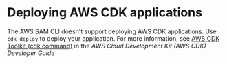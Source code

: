 # Deploying AWS CDK applications<a name="serverless-cdk-deploying"></a>

The AWS SAM CLI doesn't support deploying AWS CDK applications\. Use `cdk deploy` to deploy your application\. For more information, see [AWS CDK Toolkit \(cdk command\)](https://docs.aws.amazon.com/cdk/latest/guide/getting_started.html) in the *AWS Cloud Development Kit \(AWS CDK\) Developer Guide*